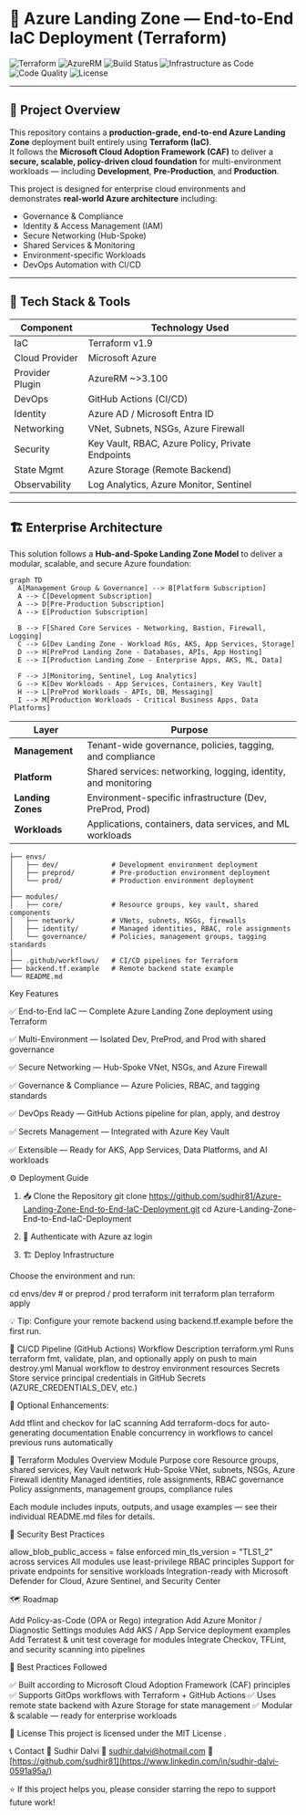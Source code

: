 
# 🚀 Azure Landing Zone — End-to-End IaC Deployment (Terraform)

![Terraform](https://img.shields.io/badge/Terraform-v1.9-blueviolet?logo=terraform)
![AzureRM](https://img.shields.io/badge/AzureRM-~%3E3.100-0078D7?logo=microsoft-azure)
![Build Status](https://img.shields.io/github/actions/workflow/status/sudhir81/Azure-Landing-Zone-End-to-End-IaC-Deployment/terraform.yml?label=CI%2FCD%20Pipeline)
![Infrastructure as Code](https://img.shields.io/badge/IaC-Terraform%20%26%20Azure-blue)
![Code Quality](https://img.shields.io/badge/Code%20Quality-Enterprise%20Grade-success)
![License](https://img.shields.io/badge/License-MIT-green)

---

## 📘 Project Overview

This repository contains a **production-grade, end-to-end Azure Landing Zone** deployment built entirely using **Terraform (IaC)**.  
It follows the **Microsoft Cloud Adoption Framework (CAF)** to deliver a **secure, scalable, policy-driven cloud foundation** for multi-environment workloads — including **Development**, **Pre-Production**, and **Production**.

This project is designed for enterprise cloud environments and demonstrates **real-world Azure architecture** including:

- Governance & Compliance  
- Identity & Access Management (IAM)  
- Secure Networking (Hub-Spoke)  
- Shared Services & Monitoring  
- Environment-specific Workloads  
- DevOps Automation with CI/CD  

---

## 🧠 Tech Stack & Tools

| Component | Technology Used |
|----------|------------------|
| IaC | Terraform v1.9 |
| Cloud Provider | Microsoft Azure |
| Provider Plugin | AzureRM ~>3.100 |
| DevOps | GitHub Actions (CI/CD) |
| Identity | Azure AD / Microsoft Entra ID |
| Networking | VNet, Subnets, NSGs, Azure Firewall |
| Security | Key Vault, RBAC, Azure Policy, Private Endpoints |
| State Mgmt | Azure Storage (Remote Backend) |
| Observability | Log Analytics, Azure Monitor, Sentinel |

---

## 🏗️ Enterprise Architecture

This solution follows a **Hub-and-Spoke Landing Zone Model** to deliver a modular, scalable, and secure Azure foundation:

```mermaid
graph TD
  A[Management Group & Governance] --> B[Platform Subscription]
  A --> C[Development Subscription]
  A --> D[Pre-Production Subscription]
  A --> E[Production Subscription]

  B --> F[Shared Core Services - Networking, Bastion, Firewall, Logging]
  C --> G[Dev Landing Zone - Workload RGs, AKS, App Services, Storage]
  D --> H[PreProd Landing Zone - Databases, APIs, App Hosting]
  E --> I[Production Landing Zone - Enterprise Apps, AKS, ML, Data]

  F --> J[Monitoring, Sentinel, Log Analytics]
  G --> K[Dev Workloads - App Services, Containers, Key Vault]
  H --> L[PreProd Workloads - APIs, DB, Messaging]
  I --> M[Production Workloads - Critical Business Apps, Data Platforms]
```

| Layer             | Purpose                                                        |
| ----------------- | -------------------------------------------------------------- |
| **Management**    | Tenant-wide governance, policies, tagging, and compliance      |
| **Platform**      | Shared services: networking, logging, identity, and monitoring |
| **Landing Zones** | Environment-specific infrastructure (Dev, PreProd, Prod)       |
| **Workloads**     | Applications, containers, data services, and ML workloads      |
```
├── envs/
│   ├── dev/             # Development environment deployment
│   ├── preprod/         # Pre-production environment deployment
│   └── prod/            # Production environment deployment
│
├── modules/
│   ├── core/            # Resource groups, key vault, shared components
│   ├── network/         # VNets, subnets, NSGs, firewalls
│   ├── identity/        # Managed identities, RBAC, role assignments
│   └── governance/      # Policies, management groups, tagging standards
│
├── .github/workflows/   # CI/CD pipelines for Terraform
├── backend.tf.example   # Remote backend state example
└── README.md
```

Key Features 

✅ End-to-End IaC — Complete Azure Landing Zone deployment using Terraform

✅ Multi-Environment — Isolated Dev, PreProd, and Prod with shared governance

✅ Secure Networking — Hub-Spoke VNet, NSGs, and Azure Firewall

✅ Governance & Compliance — Azure Policies, RBAC, and tagging standards

✅ DevOps Ready — GitHub Actions pipeline for plan, apply, and destroy

✅ Secrets Management — Integrated with Azure Key Vault

✅ Extensible — Ready for AKS, App Services, Data Platforms, and AI workloads

⚙️ Deployment Guide
1. 📥 Clone the Repository
git clone https://github.com/sudhir81/Azure-Landing-Zone-End-to-End-IaC-Deployment.git
cd Azure-Landing-Zone-End-to-End-IaC-Deployment

2. 🔐 Authenticate with Azure
az login

3. 🏗️ Deploy Infrastructure

Choose the environment and run:

cd envs/dev       # or preprod / prod
terraform init
terraform plan
terraform apply


💡 Tip: Configure your remote backend using backend.tf.example before the first run.

🤖 CI/CD Pipeline (GitHub Actions)
Workflow	Description
terraform.yml	Runs terraform fmt, validate, plan, and optionally apply on push to main
destroy.yml	Manual workflow to destroy environment resources
Secrets	Store service principal credentials in GitHub Secrets (AZURE_CREDENTIALS_DEV, etc.)

🔧 Optional Enhancements:

Add tflint and checkov for IaC scanning
Add terraform-docs for auto-generating documentation
Enable concurrency in workflows to cancel previous runs automatically

🧩 Terraform Modules Overview
Module	Purpose
core	Resource groups, shared services, Key Vault
network	Hub-Spoke VNet, subnets, NSGs, Azure Firewall
identity	Managed identities, role assignments, RBAC
governance	Policy assignments, management groups, compliance rules

Each module includes inputs, outputs, and usage examples — see their individual README.md files for details.

🔐 Security Best Practices

allow_blob_public_access = false enforced
min_tls_version = "TLS1_2" across services
All modules use least-privilege RBAC principles
Support for private endpoints for sensitive workloads
Integration-ready with Microsoft Defender for Cloud, Azure Sentinel, and Security Center

🗺️ Roadmap

 Add Policy-as-Code (OPA or Rego) integration
 Add Azure Monitor / Diagnostic Settings modules
 Add AKS / App Service deployment examples
 Add Terratest & unit test coverage for modules
 Integrate Checkov, TFLint, and security scanning into pipelines

🧠 Best Practices Followed

✅ Built according to Microsoft Cloud Adoption Framework (CAF) principles
✅ Supports GitOps workflows with Terraform + GitHub Actions
✅ Uses remote state backend with Azure Storage for state management
✅ Modular & scalable — ready for enterprise workloads

📜 License
This project is licensed under the MIT License
.

📞 Contact
👤 Sudhir Dalvi
📧 sudhir.dalvi@hotmail.com
🔗 [https://github.com/sudhir81](https://www.linkedin.com/in/sudhir-dalvi-0591a95a/)

⭐ If this project helps you, please consider starring the repo to support future work!
